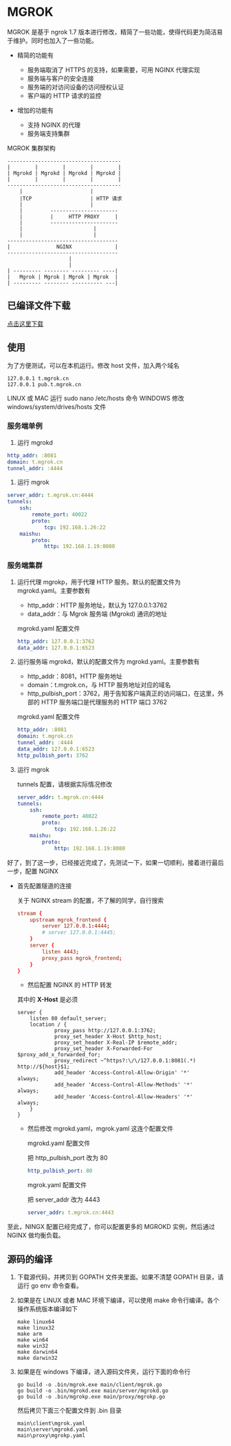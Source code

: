 # MGROK

MGROK 是基于 ngrok 1.7 版本进行修改，精简了一些功能，使得代码更为简洁易于维护。同时也加入了一些功能。

* 精简的功能有

    * 服务端取消了 HTTPS 的支持，如果需要，可用 NGINX 代理实现
    * 服务端与客户的安全连接
    * 服务端的对访问设备的访问授权认证
    * 客户端的 HTTP 请求的监控

* 增加的功能有

    * 支持 NGINX 的代理
    * 服务端支持集群

MGROK 集群架构

```
------------------------------------- 
|        |        |        |        |
| Mgrokd | Mgrokd | Mgrokd | Mgrokd | 
|        |        |        |        |
-------------------------------------
    |                      |
    |TCP                   | HTTP 请求
    |                      |
    |         ----------------------
    |         |     HTTP PROXY     |
    |         ----------------------
    |                       |
    |                       |
------------------------------------
|               NGINX              |
------------------------------------
                    |
                    |
| --------- -------- --------- ----|
|   Mgrok | Mgrok | Mgrok | Mgrok  | 
| --------- -------- ---------- ---|

```

## 已编译文件下载

[点击这里下载](http://www.mgrok.cn)

## 使用

为了方便测试，可以在本机运行。修改 host 文件，加入两个域名

```
127.0.0.1 t.mgrok.cn
127.0.0.1 pub.t.mgrok.cn
```

LINUX 或 MAC 运行 sudo nano /etc/hosts 命令
WINDOWS 修改 windows/system/drives/hosts 文件

### 服务端单例

1. 运行 mgrokd

```yaml
http_addr: :8081
domain: t.mgrok.cn
tunnel_addr: :4444
```

1. 运行 mgrok

```yaml
server_addr: t.mgrok.cn:4444
tunnels:
    ssh:                     
        remote_port: 40022
        proto:
            tcp: 192.168.1.26:22
    maishu:
        proto:
            http: 192.168.1.19:8080
```

### 服务端集群

1. 运行代理 mgrokp，用于代理 HTTP 服务。默认的配置文件为 mgrokd.yaml。主要参数有
    
    * http_addr：HTTP 服务地址，默认为 127.0.0.1:3762
    * data_addr：与 Mgrok 服务端 (Mgrokd) 通讯的地址

    mgrokd.yaml 配置文件

    ```yaml
    http_addr: 127.0.0.1:3762       
    data_addr: 127.0.0.1:6523
    ```

1. 运行服务端 mgrokd，默认的配置文件为 mgrokd.yaml。主要参数有

    * http_addr：8081，HTTP 服务地址
    * domain：t.mgrok.cn，与 HTTP 服务地址对应的域名
    * http_pulbish_port：3762，用于告知客户端真正的访问端口，在这里，外部的 HTTP 服务端口是代理服务的 HTTP 端口 3762

    mgrokd.yaml 配置文件

    ```yaml
    http_addr: :8081
    domain: t.mgrok.cn
    tunnel_addr: :4444
    data_addr: 127.0.0.1:6523
    http_pulbish_port: 3762
    ```

1. 运行 mgrok

    tunnels 配置，请根据实际情况修改

    ```yaml
    server_addr: t.mgrok.cn:4444
    tunnels:
        ssh:                     
            remote_port: 40022
            proto:
                tcp: 192.168.1.26:22
        maishu:
            proto:
                http: 192.168.1.19:8080
    ```

好了，到了这一步，已经接近完成了，先测试一下，如果一切顺利，接着进行最后一步，配置 NGINX

* 首先配置隧道的连接

    关于 NGINX stream 的配置，不了解的同学，自行搜索

    ```conf
    stream {
        upstream mgrok_frontend {
            server 127.0.0.1:4444;
            # server 127.0.0.1:4445;
        }
        server {
            listen 4443;
            proxy_pass mgrok_frontend;
        }
    }
    ```

    * 然后配置 NGINX 的 HTTP 转发

    其中的 **X-Host** 是必须

    ```
    server {
        listen 80 default_server;
        location / {
                proxy_pass http://127.0.0.1:3762;
                proxy_set_header X-Host $http_host;
                proxy_set_header X-Real-IP $remote_addr;
                proxy_set_header X-Forwarded-For $proxy_add_x_forwarded_for;
                proxy_redirect ~^https?:\/\/127.0.0.1:8081(.*) http://${host}$1;
                add_header 'Access-Control-Allow-Origin' '*'                   always;
                add_header 'Access-Control-Allow-Methods' '*'                  always;
                add_header 'Access-Control-Allow-Headers' '*'                  always;
        }
    }
    ```

    * 然后修改 mgrokd.yaml，mgrok.yaml 这连个配置文件

        mgrokd.yaml 配置文件

        把 http_pulbish_port 改为 80

        ```yaml
        http_pulbish_port: 80
        ```

        mgrok.yaml 配置文件

        把 server_addr 改为 4443

        ```yaml
        server_addr: t.mgrok.cn:4443
        ```

至此，NINGX 配置已经完成了，你可以配置更多的 MGROKD 实例，然后通过 NGINX 做均衡负载。


## 源码的编译

1. 下载源代码，并拷贝到 GOPATH 文件夹里面。如果不清楚 GOPATH 目录，请运行 go env 命令查看。
1. 如果是在 LINUX 或者 MAC 环境下编译，可以使用 make 命令行编译。各个操作系统版本编译如下

    ```
    make linux64
    make linux32
    make arm
    make win64
    make win32
    make darwin64
    make darwin32
    ```

1. 如果是在 windows 下编译，进入源码文件夹，运行下面的命令行

    ```
    go build -o .bin/mgrok.exe main/client/mgrok.go
    go build -o .bin/mgrokd.exe main/server/mgrokd.go
    go build -o .bin/mgrokp.exe main/proxy/mgrokp.go
    ```

    然后拷贝下面三个配置文件到 .bin 目录
    ```
    main\client\mgrok.yaml
    main\server\mgrokd.yaml
    main\proxy\mgrokp.yaml
    ```

